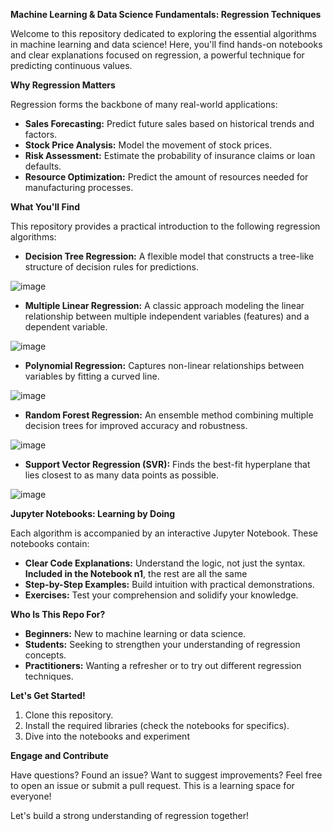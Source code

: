 **Machine Learning & Data Science Fundamentals: Regression Techniques**

Welcome to this repository dedicated to exploring the essential algorithms in machine learning and data science! Here, you'll find hands-on notebooks and clear explanations focused on regression, a powerful technique for predicting continuous values.

**Why Regression Matters**

Regression forms the backbone of many real-world applications:
* **Sales Forecasting:** Predict future sales based on historical trends and factors.
* **Stock Price Analysis:** Model the movement of stock prices.
* **Risk Assessment:**  Estimate the probability of insurance claims or loan defaults.
* **Resource Optimization:**  Predict the amount of resources needed for manufacturing processes.

**What You'll Find**

This repository provides a practical introduction to the following regression algorithms:

* **Decision Tree Regression:** A flexible model that constructs a tree-like structure of decision rules for predictions.

![image](https://github.com/peteciank/abc_datascience_regression/assets/106826936/8ce3d9c4-54db-4df6-b984-02c4be9e8efc)
  
* **Multiple Linear Regression:**  A classic approach modeling the linear relationship between multiple independent variables (features) and a dependent variable.

![image](https://github.com/peteciank/abc_datascience_regression/assets/106826936/d4e90d95-3b44-4c23-a1dd-2fb3fb471cb8)

* **Polynomial Regression:**  Captures non-linear relationships between variables by fitting a curved line.

![image](https://github.com/peteciank/abc_datascience_regression/assets/106826936/52d16753-6d84-42eb-a1b6-69c499bcb98f)

* **Random Forest Regression:** An ensemble method combining multiple decision trees for improved accuracy and robustness.

![image](https://github.com/peteciank/abc_datascience_regression/assets/106826936/44123651-db12-454c-8ab7-799fa085bc0c)

* **Support Vector Regression (SVR):**  Finds the best-fit hyperplane that lies closest to as many data points as possible.

![image](https://github.com/peteciank/abc_datascience_regression/assets/106826936/db254735-a272-4a6b-b29f-f69af6c370dc)


**Jupyter Notebooks: Learning by Doing**

Each algorithm is accompanied by an interactive Jupyter Notebook. These notebooks contain:

* **Clear Code Explanations:** Understand the logic, not just the syntax. **Included in the Notebook n1**, the rest are all the same
* **Step-by-Step Examples:**  Build intuition with practical demonstrations.
* **Exercises:** Test your comprehension and solidify your knowledge.

**Who Is This Repo For?**

* **Beginners:** New to machine learning or data science.
* **Students:** Seeking to strengthen your understanding of regression concepts.
* **Practitioners:** Wanting a refresher or to try out different regression techniques.

**Let's Get Started!**

1. Clone this repository.
2. Install the required libraries (check the notebooks for specifics). 
3. Dive into the notebooks and experiment

**Engage and Contribute**

Have questions? Found an issue? Want to suggest improvements? Feel free to open an issue or submit a pull request. This is a learning space for everyone!

Let's build a strong understanding of regression together! 
